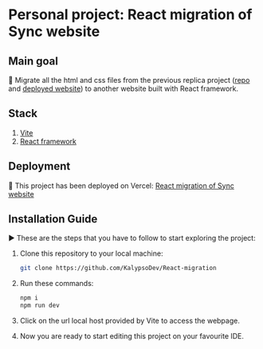 # Personal project: React migration of Sync website

## Main goal

🎯 Migrate all the html and css files from the previous replica project ([repo](https://github.com/KalypsoDev/replica_web) and [deployed website](https://replica-website-sync.pages.dev/)) to another website built with React framework.

## Stack

1. [Vite](https://vitejs.dev/)
2. [React framework](https://es.react.dev/)

## Deployment

🚀 This project has been deployed on Vercel: [React migration of Sync website](https://sync-migration.vercel.app/)

## Installation Guide

▶ These are the steps that you have to follow to start exploring the project:

1. Clone this repository to your local machine:

   ```bash
   git clone https://github.com/KalypsoDev/React-migration
    ```

2. Run these commands:

    ```bash
    npm i
    npm run dev
    ```

3. Click on the url local host provided by Vite to access the webpage.

4. Now you are ready to start editing this project on your favourite IDE.
